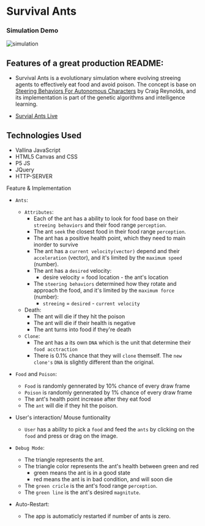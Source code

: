 # Survival Ants

### Simulation Demo
![simulation](docs/simulation.gif)


## Features of a great production README:

- Survival Ants is a evolutionary simulation where evolving streeing agents to effectively eat food and avoid poison. The concept is base on [Steering Behaviors For Autonomous Characters](http://www.red3d.com/cwr/steer/) by Craig Reynolds, and its implementation is part of the genetic algorithms and intelligence learning.

- [Survial Ants Live](https://survival-ants.herokuapp.com/)

## Technologies Used
- Vallina JavaScript
- HTML5 Canvas and CSS
- P5 JS
- JQuery
- HTTP-SERVER

Feature & Implementation
- `Ants`:
  - `Attributes`:
    - Each of the ant has a ability to look for food base on their `streeing behaviors` and their food range `perception`.
    - The ant `seek` the closest food in their food range `perception`.
    - The ant has a positive health point, which they need to main inorder to survive
    - The ant has a `current velocity(vector)` depend and their `acceleration` (vector), and it's limited by the `maximum speed` (number).
    - The ant has a `desired` velocity:
      - desire velocity = food location - the ant's location
    - The `steering behaviors` determined how they rotate and approach the food, and it's limited by the `maximum force` (number):
      - `streeing` = `desired` - `current velocity`
  - Death:
    - The ant will die if they hit the poison
    - The ant will die if their health is negative
    - The ant turns into food if they're death
  - `Clone`:
    - The ant has a its own `DNA` which is the unit that determine their `food acctraction`
    - There is 0.1% chance that they will `clone` themself. The `new clone's` `DNA` is slightly different than the original.

- `Food` and `Poison`:
  - `Food` is randomly gennerated by 10% chance of every draw frame
  - `Poison` is randomly gennerated by 1% chance of every draw frame
  - The ant's health point increase after they eat food
  - The `ant` will die if they hit the poison.



- User's interaction/ Mouse funtionality
  - `User` has a ability to pick a `food` and feed the `ants` by clicking on the `food` and press or drag on the image.

- `Debug Mode`:
  - The triangle represents the ant.
  - The triangle color represents the ant's health between green and red
    - green means the ant is in a good state
    - red means the ant is in bad condition, and will soon die
  - The `green cricle` is the ant's food range `perception`.
  - The `green line` is the ant's desired `magnitute`.

- Auto-Restart:
  - The app is automaticly restarted if number of ants is zero.
